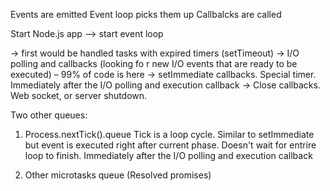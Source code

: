 Events are emitted
Event loop picks them up
Callbalcks are called

Start Node.js app –> start event loop

-> first would be handled tasks with expired timers (setTimeout)
-> I/O polling and callbacks (looking fo r new I/O events that are ready to be executed) – 99% of code is here
-> setImmediate callbacks. Special timer. Immediately after the I/O polling and execution callback
-> Close callbacks. Web socket, or server shutdown.


Two other queues:
1. Process.nextTick().queue
Tick is a loop cycle.
Similar to setImmediate but event is executed right after current phase. Doesn't wait for entrire loop to finish.
Immediately after the I/O polling and execution callback

2. Other microtasks queue (Resolved promises)
